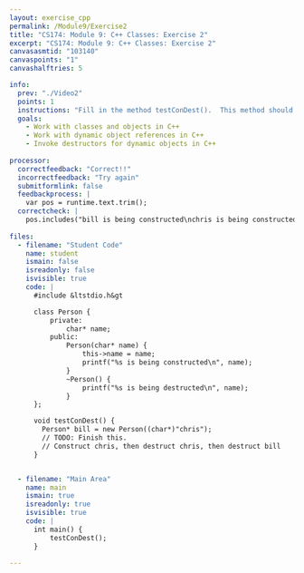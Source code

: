 ```yaml
---
layout: exercise_cpp
permalink: /Module9/Exercise2
title: "CS174: Module 9: C++ Classes: Exercise 2"
excerpt: "CS174: Module 9: C++ Classes: Exercise 2"
canvasasmtid: "103140"
canvaspoints: "1"
canvashalftries: 5

info:
  prev: "./Video2"
  points: 1
  instructions: "Fill in the method testConDest().  This method should first construct a person named \"bill\", then construct a person named \"chris\", then destruct chris, and then destruct bill."
  goals:
    - Work with classes and objects in C++
    - Work with dynamic object references in C++
    - Invoke destructors for dynamic objects in C++
    
processor:  
  correctfeedback: "Correct!!" 
  incorrectfeedback: "Try again"
  submitformlink: false
  feedbackprocess: | 
    var pos = runtime.text.trim();
  correctcheck: |
    pos.includes("bill is being constructed\nchris is being constructed\nchris is being destructed\nbill is being destructed")
 
files:
  - filename: "Student Code"
    name: student
    ismain: false
    isreadonly: false
    isvisible: true
    code: | 
      #include &ltstdio.h&gt

      class Person {
          private:
              char* name;
          public:
              Person(char* name) {
                  this->name = name;
                  printf("%s is being constructed\n", name);
              }
              ~Person() {
                  printf("%s is being destructed\n", name);
              }  
      };

      void testConDest() {
        Person* bill = new Person((char*)"chris");
        // TODO: Finish this.  
        // Construct chris, then destruct chris, then destruct bill
      }


  - filename: "Main Area"
    name: main
    ismain: true
    isreadonly: true
    isvisible: true
    code: | 
      int main() {
          testConDest();
      }
        
---
```

